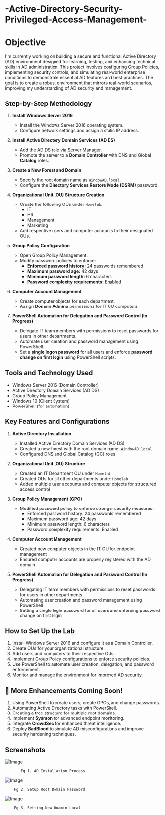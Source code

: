 # -Active-Directory-Security-Privileged-Access-Management-

# Objective

I'm currently working on building a secure and functional Active Directory (AD) environment designed for learning, testing, and enhancing technical skills in AD administration. This project involves configuring Group Policies, implementing security controls, and simulating real-world enterprise conditions to demonstrate essential AD features and best practices. The goal is to create a robust environment that mirrors real-world scenarios, improving my understanding of AD security and management.

## Step-by-Step Methodology

1. **Install Windows Server 2016**
   - Install the Windows Server 2016 operating system.
   - Configure network settings and assign a static IP address.

2. **Install Active Directory Domain Services (AD DS)**
   - Add the AD DS role via Server Manager.
   - Promote the server to a **Domain Controller** with DNS and Global **Catalog** roles.

3. **Create a New Forest and Domain**
   - Specify the root domain name as `WindowAD.local`.
   - Configure the **Directory Services Restore Mode (DSRM)** password.

4. **Organizational Unit (OU) Structure Creation**
   - Create the following OUs under `Homelab`:
     - IT  
     - HR  
     - Management 
     - Marketing  
   - Add respective users and computer accounts to their designated OUs.
5. **Group Policy Configuration**
   - Open Group Policy Management.
   - Modify password policies to enforce:
     - **Enforced password history:** 24 passwords remembered  
     - **Maximum password age:** 42 days  
     - **Minimum password length:** 6 characters  
     - **Password complexity requirements:** Enabled  

6. **Computer Account Management**
   - Create computer objects for each department.  
   - Assign **Domain Admins** permissions for IT OU computers.  

7. **PowerShell Automation for Delegation and Password Control (In Progress)**
   - Delegate IT team members with permissions to reset passwords for users in other departments.  
   - Automate user creation and password management using PowerShell.  
   - Set a **single logon password** for all users and enforce **password change on first login** using PowerShell scripts.  


## Tools and Technology Used
  - Windows Server 2016 (Domain Controller)
  - Active Directory Domain Services (AD DS)
  - Group Policy Management
  - Windows 10 (Client System)
  - PowerShell (for automation)

## Key Features and Configurations
1. **Active Directory Installation**
   - Installed Active Directory Domain Services (AD DS)
   - Created a new forest with the root domain name: `WindowAD.local`
   - Configured DNS and Global Catalog (GC) roles
  
2. **Organizational Unit (OU) Structure**
   - Created an IT Department OU under `Homelab`
   - Created OUs for all other departments under `Homelab`
   - Added multiple user accounts and computer objects for structured access control

3. **Group Policy Management (GPO)**
   - Modified password policy to enforce stronger security measures:
     - Enforced password history: 24 passwords remembered
     - Maximum password age: 42 days
     - Minimum password length: 6 characters
     - Password complexity requirements: Enabled
    
4. **Computer Account Management**
   - Created new computer objects in the IT OU for endpoint management
   - Ensured computer accounts are properly registered with the AD domain
  
5. **PowerShell Automation for Delegation and Password Control (In Progress)**
   - Delegating IT team members with permissions to reset passwords for users in other departments
   - Automating user creation and password management using PowerShell
   - Setting a single login password for all users and enforcing password change on first login

## How to Set Up the Lab 
 1. Install Windows Server 2016 and configure it as a Domain Controller.
 2. Create OUs for your organizational structure.
 3. Add users and computers to their respective OUs.
 4. Implement Group Policy configurations to enforce security policies.
 5. Use PowerShell to automate user creation, delegation, and password enforcement.
 6. Monitor and manage the environment for improved AD security.

## 🚀 More Enhancements Coming Soon!

1. Using PowerShell to create users, create GPOs, and change passwords.
2. Automating Active Directory tasks with PowerShell.
3. Creating a tree structure for multiple root domains.
4. Implement **Sysmon** for advanced endpoint monitoring.
5. Integrate **CrowdSec** for enhanced threat intelligence.
6. Deploy **BadBlood** to simulate AD misconfigurations and improve security hardening techniques.
      

## Screenshots

![Image](https://github.com/user-attachments/assets/5525a6e0-1fdc-4a5f-afdb-fca816213679)

           Fg 1. AD Installation Process


![Image](https://github.com/user-attachments/assets/21cf1299-195f-485a-a470-fbcf22b73d77)

        Fg 2. Setup Root Domain Password



![Image](https://github.com/user-attachments/assets/cabfcbb7-9bfc-442b-9b88-23576bc48136)
         
        Fg 3. Setting New Doamin Local


